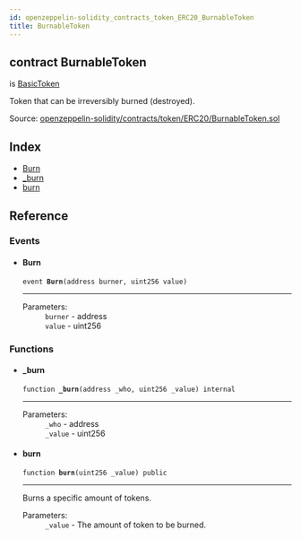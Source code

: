 ```yaml
---
id: openzeppelin-solidity_contracts_token_ERC20_BurnableToken
title: BurnableToken
---
```


<div class="contract-doc"><div class="contract"><h2 class="contract-header"><span class="contract-kind">contract</span> BurnableToken</h2><p class="base-contracts"><span>is</span> <a href="openzeppelin-solidity_contracts_token_ERC20_BasicToken.html">BasicToken</a></p><p class="description">Token that can be irreversibly burned (destroyed).</p><div class="source">Source: <a href="git+https://github.com/2keynet/web3-alpha/blob/v0.0.1/contracts/openzeppelin-solidity/contracts/token/ERC20/BurnableToken.sol" target="_blank">openzeppelin-solidity/contracts/token/ERC20/BurnableToken.sol</a></div></div><div class="index"><h2>Index</h2><ul><li><a href="openzeppelin-solidity_contracts_token_ERC20_BurnableToken.html#Burn">Burn</a></li><li><a href="openzeppelin-solidity_contracts_token_ERC20_BurnableToken.html#_burn">_burn</a></li><li><a href="openzeppelin-solidity_contracts_token_ERC20_BurnableToken.html#burn">burn</a></li></ul></div><div class="reference"><h2>Reference</h2><div class="events"><h3>Events</h3><ul><li><div class="item event"><span id="Burn" class="anchor-marker"></span><h4 class="name">Burn</h4><div class="body"><code class="signature">event <strong>Burn</strong><span>(address burner, uint256 value) </span></code><hr/><dl><dt><span class="label-parameters">Parameters:</span></dt><dd><div><code>burner</code> - address</div><div><code>value</code> - uint256</div></dd></dl></div></div></li></ul></div><div class="functions"><h3>Functions</h3><ul><li><div class="item function"><span id="_burn" class="anchor-marker"></span><h4 class="name">_burn</h4><div class="body"><code class="signature">function <strong>_burn</strong><span>(address _who, uint256 _value) </span><span>internal </span></code><hr/><dl><dt><span class="label-parameters">Parameters:</span></dt><dd><div><code>_who</code> - address</div><div><code>_value</code> - uint256</div></dd></dl></div></div></li><li><div class="item function"><span id="burn" class="anchor-marker"></span><h4 class="name">burn</h4><div class="body"><code class="signature">function <strong>burn</strong><span>(uint256 _value) </span><span>public </span></code><hr/><div class="description"><p>Burns a specific amount of tokens.</p></div><dl><dt><span class="label-parameters">Parameters:</span></dt><dd><div><code>_value</code> - The amount of token to be burned.</div></dd></dl></div></div></li></ul></div></div></div>
